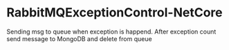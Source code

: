 # RabbitMQExceptionControl-NetCore
Sending msg to queue when exception is happend. After exception count send message to MongoDB and delete from queue
